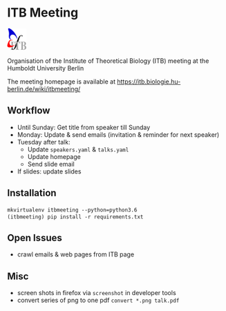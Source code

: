 # ITB Meeting
<img title="tellurium logo" src="./docs/images/logos/itb_logo.png" height="50" />

Organisation of the Institute of Theoretical Biology (ITB) meeting
at the Humboldt University Berlin

The meeting homepage is available at
https://itb.biologie.hu-berlin.de/wiki/itbmeeting/

## Workflow
* Until Sunday: Get title from speaker till Sunday 
* Monday: Update & send emails (invitation & reminder for next speaker)
* Tuesday after talk: 
    * Update `speakers.yaml` & `talks.yaml` 
    * Update homepage
    * Send slide email 
* If slides: update slides


## Installation
```
mkvirtualenv itbmeeting --python=python3.6
(itbmeeting) pip install -r requirements.txt
```

## Open Issues
* crawl emails & web pages from ITB page

## Misc
* screen shots in firefox via `screenshot` in developer tools
* convert series of png to one pdf `convert *.png talk.pdf`